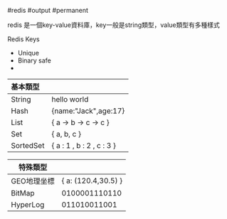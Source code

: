 #redis #output #permanent 

redis 是一個key-value資料庫，key一般是string類型，value類型有多種樣式

Redis Keys
- Unique
- Binary safe
- 


| 基本類型  |                           |
|:--------- | ------------------------- |
| String    | hello world               |
| Hash      | {name:"Jack",age:17}      |
| List      | { a → b → c → c }         |
| Set       | { a, b, c }               |
| SortedSet | { a : 1 , b : 2 , c : 3 } |

| 特殊類型     |                     |
| -------- | ------------------- |
| GEO地理坐標  | { a: (120.4,30.5) } |
| BitMap   | 0100001110110       |
| HyperLog | 011010011001        |
